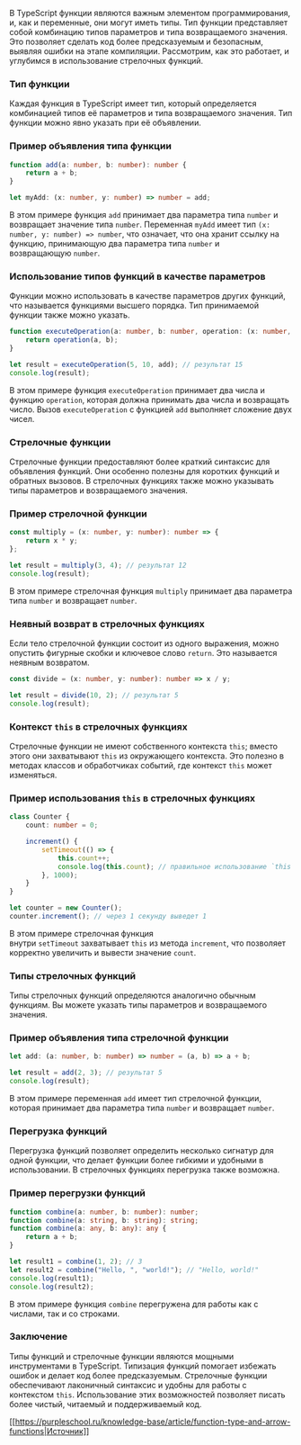 В TypeScript функции являются важным элементом программирования, и, как и переменные, они могут иметь типы. Тип функции представляет собой комбинацию типов параметров и типа возвращаемого значения. Это позволяет сделать код более предсказуемым и безопасным, выявляя ошибки на этапе компиляции. Рассмотрим, как это работает, и углубимся в использование стрелочных функций.

### Тип функции

Каждая функция в TypeScript имеет тип, который определяется комбинацией типов её параметров и типа возвращаемого значения. Тип функции можно явно указать при её объявлении.

### Пример объявления типа функции

```typescript
function add(a: number, b: number): number {
    return a + b;
}

let myAdd: (x: number, y: number) => number = add;
```

В этом примере функция `add` принимает два параметра типа `number` и возвращает значение типа `number`. Переменная `myAdd` имеет тип `(x: number, y: number) => number`, что означает, что она хранит ссылку на функцию, принимающую два параметра типа `number` и возвращающую `number`.

### Использование типов функций в качестве параметров

Функции можно использовать в качестве параметров других функций, что называется функциями высшего порядка. Тип принимаемой функции также можно указать.

```typescript
function executeOperation(a: number, b: number, operation: (x: number, y: number) => number): number {
    return operation(a, b);
}

let result = executeOperation(5, 10, add); // результат 15
console.log(result);
```

В этом примере функция `executeOperation` принимает два числа и функцию `operation`, которая должна принимать два числа и возвращать число. Вызов `executeOperation` с функцией `add` выполняет сложение двух чисел.

### Стрелочные функции

Стрелочные функции предоставляют более краткий синтаксис для объявления функций. Они особенно полезны для коротких функций и обратных вызовов. В стрелочных функциях также можно указывать типы параметров и возвращаемого значения.

### Пример стрелочной функции

```typescript
const multiply = (x: number, y: number): number => {
    return x * y;
};

let result = multiply(3, 4); // результат 12
console.log(result);
```

В этом примере стрелочная функция `multiply` принимает два параметра типа `number` и возвращает `number`.

### Неявный возврат в стрелочных функциях

Если тело стрелочной функции состоит из одного выражения, можно опустить фигурные скобки и ключевое слово `return`. Это называется неявным возвратом.

```typescript
const divide = (x: number, y: number): number => x / y;

let result = divide(10, 2); // результат 5
console.log(result);
```

### Контекст `this` в стрелочных функциях

Стрелочные функции не имеют собственного контекста `this`; вместо этого они захватывают `this` из окружающего контекста. Это полезно в методах классов и обработчиках событий, где контекст `this` может изменяться.

### Пример использования `this` в стрелочных функциях

```typescript
class Counter {
    count: number = 0;

    increment() {
        setTimeout(() => {
            this.count++;
            console.log(this.count); // правильное использование `this`
        }, 1000);
    }
}

let counter = new Counter();
counter.increment(); // через 1 секунду выведет 1
```

В этом примере стрелочная функция внутри `setTimeout` захватывает `this` из метода `increment`, что позволяет корректно увеличить и вывести значение `count`.

### Типы стрелочных функций

Типы стрелочных функций определяются аналогично обычным функциям. Вы можете указать типы параметров и возвращаемого значения.

### Пример объявления типа стрелочной функции

```typescript
let add: (a: number, b: number) => number = (a, b) => a + b;

let result = add(2, 3); // результат 5
console.log(result);
```

В этом примере переменная `add` имеет тип стрелочной функции, которая принимает два параметра типа `number` и возвращает `number`.

### Перегрузка функций

Перегрузка функций позволяет определить несколько сигнатур для одной функции, что делает функции более гибкими и удобными в использовании. В стрелочных функциях перегрузка также возможна.

### Пример перегрузки функций

```typescript
function combine(a: number, b: number): number;
function combine(a: string, b: string): string;
function combine(a: any, b: any): any {
    return a + b;
}

let result1 = combine(1, 2); // 3
let result2 = combine("Hello, ", "world!"); // "Hello, world!"
console.log(result1);
console.log(result2);
```

В этом примере функция `combine` перегружена для работы как с числами, так и со строками.

### Заключение

Типы функций и стрелочные функции являются мощными инструментами в TypeScript. Типизация функций помогает избежать ошибок и делает код более предсказуемым. Стрелочные функции обеспечивают лаконичный синтаксис и удобны для работы с контекстом `this`. Использование этих возможностей позволяет писать более чистый, читаемый и поддерживаемый код.

[[https://purpleschool.ru/knowledge-base/article/function-type-and-arrow-functions|Источник]]